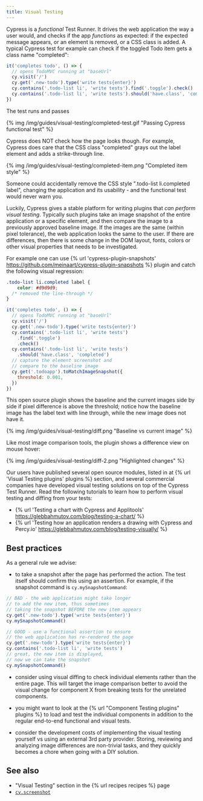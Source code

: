```yaml
---
title: Visual Testing
---
```


Cypress is a _functional_ Test Runner. It drives the web application the way a user would, and checks if the app _functions_ as expected: if the expected message appears, or an element is removed, or a CSS class is added. A typical Cypress test for example can check if the toggled Todo item gets a class name "completed":

```js
it('completes todo', () => {
  // opens TodoMVC running at "baseUrl"
  cy.visit('/')
  cy.get('.new-todo').type('write tests{enter}')
  cy.contains('.todo-list li', 'write tests').find('.toggle').check()
  cy.contains('.todo-list li', 'write tests').should('have.class', 'completed')
})
```

The test runs and passes

{% img /img/guides/visual-testing/completed-test.gif "Passing Cypress functional test" %}

Cypress does NOT check how the page looks though. For example, Cypress does care that the CSS class "completed" grays out the label element and adds a strike-through line.

{% img /img/guides/visual-testing/completed-item.png "Completed item style" %}

Someone could accidentally remove the CSS style ".todo-list li.completed label", changing the application and its usability - and the functional test would never warn you.

Luckily, Cypress gives a stable platform for writing plugins that _can perform visual testing_. Typically such plugins take an image snapshot of the entire application or a specific element, and then compare the image to a previously approved baseline image. If the images are the same (within pixel tolerance), the web application looks the same to the user. If there are differences, then there is some change in the DOM layout, fonts, colors or other visual properties that needs to be investigated.

For example one can use {% url 'cypress-plugin-snapshots' https://github.com/meinaart/cypress-plugin-snapshots %} plugin and catch the following visual regression:

```css
.todo-list li.completed label {
	color: #d9d9d9;
  /* removed the line-through */
}
```

```js
it('completes todo', () => {
  // opens TodoMVC running at "baseUrl"
  cy.visit('/')
  cy.get('.new-todo').type('write tests{enter}')
  cy.contains('.todo-list li', 'write tests')
    .find('.toggle')
    .check()
  cy.contains('.todo-list li', 'write tests')
    .should('have.class', 'completed')
  // capture the element screenshot and
  // compare to the baseline image
  cy.get('.todoapp').toMatchImageSnapshot({
    threshold: 0.001,
  })
})
```

This open source plugin shows the baseline and the current images side by side if pixel difference is above the threshold; notice how the baseline image has the label text with line through, while the new image does not have it.

{% img /img/guides/visual-testing/diff.png "Baseline vs current image" %}

Like most image comparison tools, the plugin shows a difference view on mouse hover:

{% img /img/guides/visual-testing/diff-2.png "Highlighted changes" %}

Our users have published several open source modules, listed in at {% url 'Visual Testing plugins' plugins %} section, and several commercial companies have developed visual testing solutions on top of the Cypress Test Runner. Read the following tutorials to learn how to perform visual testing and diffing from your tests:

- {% url 'Testing a chart with Cypress and Applitools' https://glebbahmutov.com/blog/testing-a-chart/ %}
- {% url 'Testing how an application renders a drawing with Cypress and Percy.io' https://glebbahmutov.com/blog/testing-visually/ %}

## Best practices

As a general rule we advise:

- to take a snapshot after the page has performed the action. The test itself should confirm this using an assertion. For example, if the snapshot command is `cy.mySnapshotCommand`:

```js
// BAD - the web application might take longer
// to add the new item, thus sometimes
// taking the snapshot BEFORE the new item appears
cy.get('.new-todo').type('write tests{enter}')
cy.mySnapshotCommand()

// GOOD - use a functional assertion to ensure
// the web application has re-rendered the page
cy.get('.new-todo').type('write tests{enter}')
cy.contains('.todo-list li', 'write tests')
// great, the new item is displayed,
// now we can take the snapshot
cy.mySnapshotCommand()
```

- consider using visual diffing to check individual elements rather than the entire page. This will target the image comparison better to avoid the visual change for component X from breaking tests for the unrelated components.

- you might want to look at the {% url "Component Testing plugins" plugins %} to load and test the individual components in addition to the regular end-to-end functional and visual tests.

- consider the development costs of implementing the visual testing yourself vs using an external 3rd party provider. Storing, reviewing and analyzing image differences are non-trivial tasks, and they quickly becomes a chore when going with a DIY solution.

## See also

- "Visual Testing" section in the {% url recipes recipes %} page
- [`cy.screenshot`](https://on.cypress.io/screenshot)

